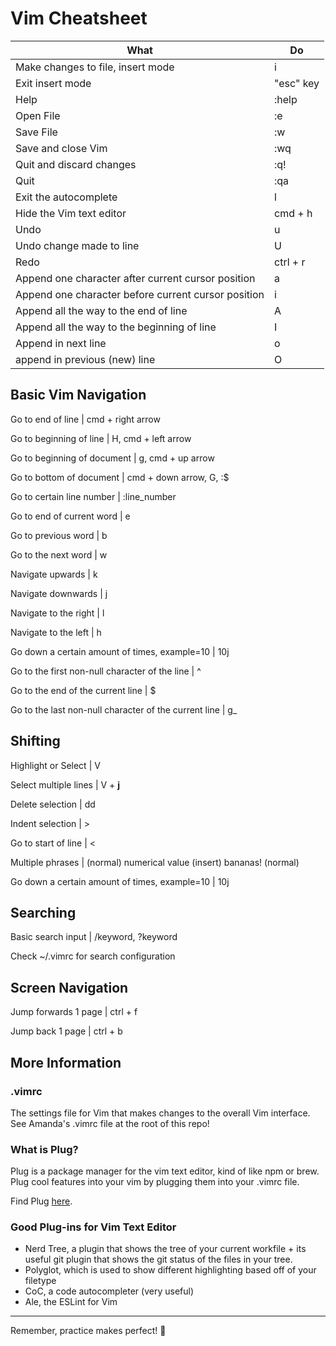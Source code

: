 # Vim Cheatsheet

| What | Do |
| ----------- | ----------- |
| Make changes to file, insert mode | i 
| Exit insert mode | "esc" key |
| Help | :help |
| Open File | :e |
| Save File | :w |
| Save and close Vim | :wq |
| Quit and discard changes | :q! |
| Quit | :qa |
| Exit the autocomplete | l |
| Hide the Vim text editor | cmd + h |
| Undo | u |
| Undo change made to line | U |
| Redo | ctrl + r |
| Append one character after current cursor position | a |
| Append one character before current cursor position | i |
| Append all the way to the end of line | A |
| Append all the way to the beginning of line | I |
| Append in next line | o |
| append in previous (new) line | O |

## Basic Vim Navigation

Go to end of line | cmd + right arrow

Go to beginning of line | H, cmd + left arrow

Go to beginning of document | g, cmd + up arrow

Go to bottom of document | cmd + down arrow, G, :$

Go to certain line number | :line_number

Go to end of current word | e

Go to previous word | b

Go to the next word | w

Navigate upwards | k

Navigate downwards | j

Navigate to the right | l

Navigate to the left | h

Go down a certain amount of times, example=10 | 10j

Go to the first non-null character of the line | ^

Go to the end of the current line | $

Go to the last non-null character of the current line | g_

## Shifting

Highlight or Select | V

Select multiple lines | V + **j**

Delete selection | dd

Indent selection | >

Go to start of line | <

Multiple phrases | (normal) numerical value (insert) bananas! (normal)

Go down a certain amount of times, example=10 | 10j

## Searching 

Basic search input | /keyword, ?keyword

Check ~/.vimrc for search configuration

## Screen Navigation

Jump forwards 1 page | ctrl + f

Jump back 1 page | ctrl + b

## More Information

### .vimrc

The settings file for Vim that makes changes to the overall Vim interface. See Amanda's .vimrc file at the root of this repo!

### What is Plug?

Plug is a package manager for the vim text editor, kind of like npm or brew. Plug cool features into your vim by plugging them into your .vimrc file.

Find Plug [here](https://github.com/junegunn/vim-plug).

### Good Plug-ins for Vim Text Editor

- Nerd Tree, a plugin that shows the tree of your current workfile + its useful git plugin that shows the git status of the files in your tree.
- Polyglot, which is used to show different highlighting based off of your filetype
- CoC, a code autocompleter (very useful)
- Ale, the ESLint for Vim


___

Remember, practice makes perfect! :cowboy_hat_face:
